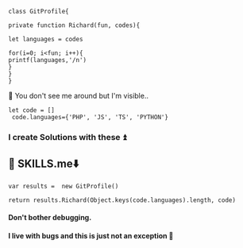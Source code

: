 ```
class GitProfile{

private function Richard(fun, codes){

let languages = codes

for(i=0; i<fun; i++){
printf(languages,'/n')
}
}
}
```
👀 You don't see me around but I'm visible..

```
let code = []
 code.languages={'PHP', 'JS', 'TS', 'PYTHON'}
```

### I create Solutions with these ⏫

## 🤖 SKILLS.me⬇️

```
var results =  new GitProfile()

return results.Richard(Object.keys(code.languages).length, code)

```

#### Don't bother debugging.
#### I live with bugs and this is just not an exception 👻

<!---
MyRichard12/MyRichard12 is a ✨ special ✨ repository because its `README.md` (this file) appears on your GitHub profile.
You can click the Preview link to take a look at your changes.
--->
